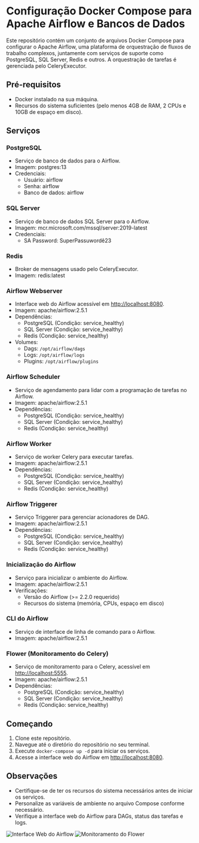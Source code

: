 # Configuração Docker Compose para Apache Airflow e Bancos de Dados

Este repositório contém um conjunto de arquivos Docker Compose para configurar o Apache Airflow, uma plataforma de orquestração de fluxos de trabalho complexos, juntamente com serviços de suporte como PostgreSQL, SQL Server, Redis e outros. A orquestração de tarefas é gerenciada pelo CeleryExecutor.

## Pré-requisitos

- Docker instalado na sua máquina.
- Recursos do sistema suficientes (pelo menos 4GB de RAM, 2 CPUs e 10GB de espaço em disco).

## Serviços

### PostgreSQL

- Serviço de banco de dados para o Airflow.
- Imagem: postgres:13
- Credenciais:
  - Usuário: airflow
  - Senha: airflow
  - Banco de dados: airflow

### SQL Server

- Serviço de banco de dados SQL Server para o Airflow.
- Imagem: mcr.microsoft.com/mssql/server:2019-latest
- Credenciais:
  - SA Password: SuperPassuwordê23

### Redis

- Broker de mensagens usado pelo CeleryExecutor.
- Imagem: redis:latest

### Airflow Webserver

- Interface web do Airflow acessível em [http://localhost:8080](http://localhost:8080).
- Imagem: apache/airflow:2.5.1
- Dependências:
  - PostgreSQL (Condição: service_healthy)
  - SQL Server (Condição: service_healthy)
  - Redis (Condição: service_healthy)
- Volumes:
  - Dags: `/opt/airflow/dags`
  - Logs: `/opt/airflow/logs`
  - Plugins: `/opt/airflow/plugins`

### Airflow Scheduler

- Serviço de agendamento para lidar com a programação de tarefas no Airflow.
- Imagem: apache/airflow:2.5.1
- Dependências:
  - PostgreSQL (Condição: service_healthy)
  - SQL Server (Condição: service_healthy)
  - Redis (Condição: service_healthy)

### Airflow Worker

- Serviço de worker Celery para executar tarefas.
- Imagem: apache/airflow:2.5.1
- Dependências:
  - PostgreSQL (Condição: service_healthy)
  - SQL Server (Condição: service_healthy)
  - Redis (Condição: service_healthy)

### Airflow Triggerer

- Serviço Triggerer para gerenciar acionadores de DAG.
- Imagem: apache/airflow:2.5.1
- Dependências:
  - PostgreSQL (Condição: service_healthy)
  - SQL Server (Condição: service_healthy)
  - Redis (Condição: service_healthy)

### Inicialização do Airflow

- Serviço para inicializar o ambiente do Airflow.
- Imagem: apache/airflow:2.5.1
- Verificações:
  - Versão do Airflow (>= 2.2.0 requerido)
  - Recursos do sistema (memória, CPUs, espaço em disco)

### CLI do Airflow

- Serviço de interface de linha de comando para o Airflow.
- Imagem: apache/airflow:2.5.1

### Flower (Monitoramento do Celery)

- Serviço de monitoramento para o Celery, acessível em [http://localhost:5555](http://localhost:5555).
- Imagem: apache/airflow:2.5.1
- Dependências:
  - PostgreSQL (Condição: service_healthy)
  - SQL Server (Condição: service_healthy)
  - Redis (Condição: service_healthy)

## Começando

1. Clone este repositório.
2. Navegue até o diretório do repositório no seu terminal.
3. Execute `docker-compose up -d` para iniciar os serviços.
4. Acesse a interface web do Airflow em [http://localhost:8080](http://localhost:8080).

## Observações

- Certifique-se de ter os recursos do sistema necessários antes de iniciar os serviços.
- Personalize as variáveis de ambiente no arquivo Compose conforme necessário.
- Verifique a interface web do Airflow para DAGs, status das tarefas e logs.

![Interface Web do Airflow](path/to/airflow_web_interface_screenshot.png)
![Monitoramento do Flower](path/to/flower_monitoring_screenshot.png)
